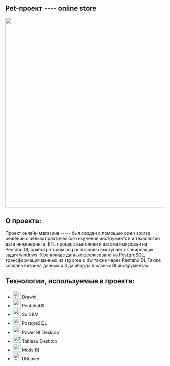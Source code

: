 ## Pet-проект ---- online store

<p align="center">
      <img src="https://i.ibb.co/5hj0NWV/image.jpg" width="600">
</p>

## О проекте:
      
Проект онлайн магазина ----- был создан с помощью open sourse решений с целью практического изучения инструментов 
и технологий дата инженеринга. ETL процесс выполнен и автоматизирован на Pentaho DI, оркестратором по расписанию
выступает планировщик задач windows. Хранилище данных реализовано на PostgreSQL, трансформация данных из stg area в
dw также через Pentaho DI. Также создана витрина данных и 3 дашборда в разных BI инструментах.

## Технологии, используемые в проекте:
<ul>
  <li><img src= "https://i.ibb.co/0nMtzqp/image.png" width="25" alt = "drawio" > Drawio </li>
  <li><img src= "https://i.ibb.co/YQ14m7q/2.png" width="25" alt = "pentaho di" > PentahoDI </li>
  <li><img src= "https://i.ibb.co/GCdqNfK/sqldbm-logo.jpg" width="25" alt= "sqldbm" > SqlDBM </li>
  <li><img src= "https://i.ibb.co/19K60D6/Postgresql-elephant-svg.png" width="25" alt= "postgresql" > PostgreSQL </li>
  <li><img src= "https://i.ibb.co/kKgN9nx/1510966735.jpg" width="25" alt= "powerbi" > Power BI Desktop </li>
  <li><img src= "https://i.ibb.co/BzzDNw8/png-transparent-tableau-software-computer-software-data-visualization-nyse-data-business-intelligenc.png" width="25" alt= "tableau" > Tableau Desktop </li>
  <li><img src= "https://i.ibb.co/FYbPNWN/163aa82596261bf2ce6b6d88e9b68a4f.png" width="25" alt= "modebi" > Mode BI </li>
  <li><img src= "https://i.ibb.co/1vtr46n/dbeaver-logo-E07205-C498-seeklogo-com.png" width="25" alt= "dbeaver" > DBeaver </li>    
</ul>
